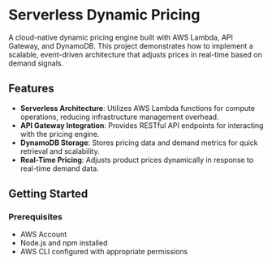 # Serverless Dynamic Pricing

A cloud-native dynamic pricing engine built with AWS Lambda, API Gateway, and DynamoDB. This project demonstrates how to implement a scalable, event-driven architecture that adjusts prices in real-time based on demand signals.

## Features

- **Serverless Architecture**: Utilizes AWS Lambda functions for compute operations, reducing infrastructure management overhead.
- **API Gateway Integration**: Provides RESTful API endpoints for interacting with the pricing engine.
- **DynamoDB Storage**: Stores pricing data and demand metrics for quick retrieval and scalability.
- **Real-Time Pricing**: Adjusts product prices dynamically in response to real-time demand data.

## Getting Started

### Prerequisites

- AWS Account
- Node.js and npm installed
- AWS CLI configured with appropriate permissions
